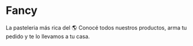 # Fancy
La pasteleria más rica del 🌎
Conocé todos nuestros productos, arma tu pedido y te lo llevamos a tu casa.
